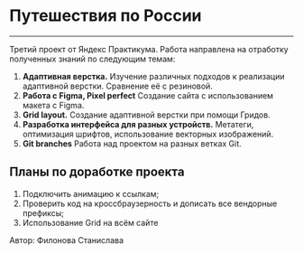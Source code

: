 # **Путешествия по России**

---

Третий проект от Яндекс Практикума. Работа направлена на отработку полученных знаний по следующим темам:

1. **Адаптивная верстка.** Изучение различных подходов к реализации адаптивной верстки. Сравнение её с резиновой.
2. **Работа с Figma, Pixel perfect** Создание сайта с использованием макета с Figma.
3. **Grid layout.** Создание адаптивной верстки при помощи Гридов.
4. **Разработка интерфейса для разных устройств.** Метатеги, оптимизация шрифтов, использование векторных изображений.
5. **Git branches** Работа над проектом на разных ветках Git.

## Планы по доработке проекта

1. Подключить анимацию к ссылкам;
2. Проверить код на кроссбраузерность и дописать все вендорные префиксы;
3. Использование Grid на всём сайте

Автор: Филонова Станислава
